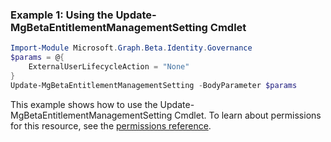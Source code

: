 ### Example 1: Using the Update-MgBetaEntitlementManagementSetting Cmdlet
```powershell
Import-Module Microsoft.Graph.Beta.Identity.Governance
$params = @{
	ExternalUserLifecycleAction = "None"
}
Update-MgBetaEntitlementManagementSetting -BodyParameter $params
```
This example shows how to use the Update-MgBetaEntitlementManagementSetting Cmdlet.
To learn about permissions for this resource, see the [permissions reference](/graph/permissions-reference).
